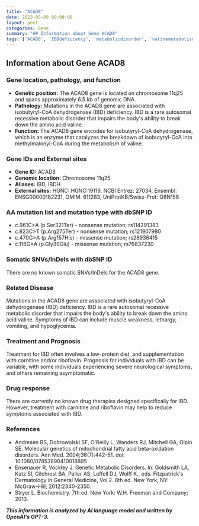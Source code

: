 ```yaml
---
title: "ACAD8"
date: 2023-05-09 00:00:00
layout: post
categories: Gene
summary: "## Information about Gene ACAD8"
tags: ['ACAD8', 'IBDdeficiency', 'metabolicdisorder', 'valinemetabolism', 'nonsensemutation', 'missensemutation', 'lowproteindiet', 'carnitine']
---
```


## Information about Gene ACAD8

### Gene location, pathology, and function

- **Genetic position:** The ACAD8 gene is located on chromosome 11q25 and spans approximately 6.5 kb of genomic DNA.
- **Pathology:** Mutations in the ACAD8 gene are associated with isobutyryl-CoA dehydrogenase (IBD) deficiency. IBD is a rare autosomal recessive metabolic disorder that impairs the body's ability to break down the amino acid valine.
- **Function:** The ACAD8 gene encodes for isobutyryl-CoA dehydrogenase, which is an enzyme that catalyzes the breakdown of isobutyryl-CoA into methylmalonyl-CoA during the metabolism of valine. 

### Gene IDs and External sites

- **Gene ID:**  ACAD8
- **Genomic location:** Chromosome 11q25
- **Aliases:** IBD, IBDH
- **External sites:** HGNC: HGNC:19119, NCBI Entrez: 27034, Ensembl: ENSG00000182231, OMIM: 611283, UniProtKB/Swiss-Prot: Q8N158

### AA mutation list and mutation type with dbSNP ID

- c.961C>A (p.Ser321Ter) - nonsense mutation; rs114291383
- c.823C>T (p.Arg275Ter) - nonsense mutation; rs121907980
- c.470G>A (p.Arg157His) - missense mutation; rs28936415
- c.116G>A (p.Gly39Glu) - missense mutation; rs76837230

### Somatic SNVs/InDels with dbSNP ID

There are no known somatic SNVs/InDels for the ACAD8 gene.

### Related Disease

Mutations in the ACAD8 gene are associated with isobutyryl-CoA dehydrogenase (IBD) deficiency. IBD is a rare autosomal recessive metabolic disorder that impairs the body's ability to break down the amino acid valine. Symptoms of IBD can include muscle weakness, lethargy, vomiting, and hypoglycemia.

### Treatment and Prognosis

Treatment for IBD often involves a low-protein diet, and supplementation with carnitine and/or riboflavin. Prognosis for individuals with IBD can be variable, with some individuals experiencing severe neurological symptoms, and others remaining asymptomatic.

### Drug response

There are currently no known drug therapies designed specifically for IBD. However, treatment with carnitine and riboflavin may help to reduce symptoms associated with IBD.

### References

- Andresen BS, Dobrowolski SF, O'Reilly L, Wanders RJ, Mitchell GA, Olpin SE. Molecular genetics of mitochondrial fatty acid beta-oxidation disorders. Ann Med. 2004;36(7):442-51. doi: 10.1080/07853890410018895
- Ensenauer R, Vockley J. Genetic Metabolic Disorders. In: Goldsmith LA, Katz SI, Gilchrest BA, Paller AS, Leffell DJ, Wolff K., eds. Fitzpatrick's Dermatology in General Medicine, Vol 2. 8th ed. New York, NY: McGraw-Hill; 2012:2340-2350.
- Stryer L. Biochemistry. 7th ed. New York: W.H. Freeman and Company; 2013.

**_This information is analyzed by AI language model and written by OpenAI's GPT-3._**